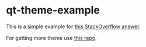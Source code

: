 # qt-theme-example

This is a simple example for [this StackOverflow answer](https://stackoverflow.com/a/72809084/9484913).

For getting more theme use [this repo](https://github.com/GTRONICK/QSS).
